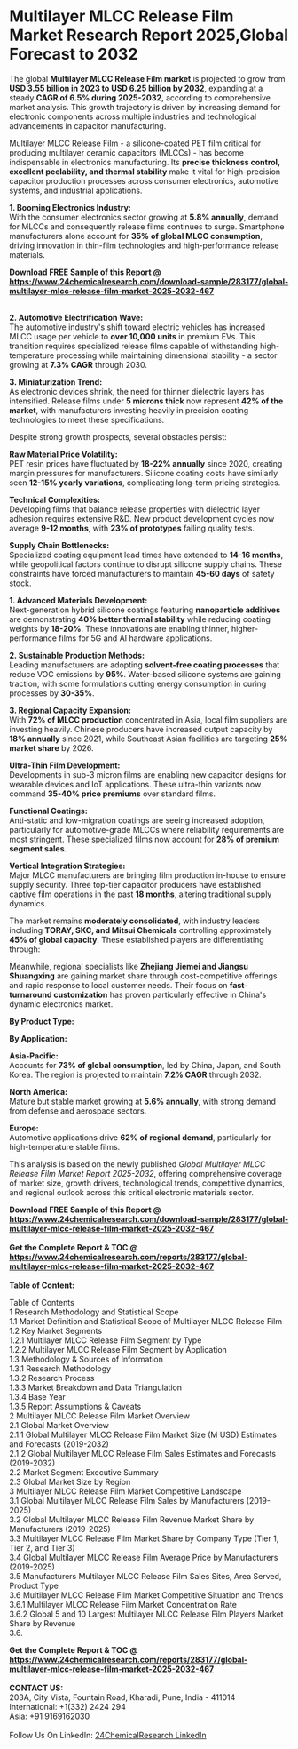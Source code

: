 <h1>Multilayer MLCC Release Film Market Research Report 2025,Global Forecast to 2032</h1><p>The global <strong>Multilayer MLCC Release Film market</strong> is projected to grow from <strong>USD 3.55 billion in 2023 to USD 6.25 billion by 2032</strong>, expanding at a steady <strong>CAGR of 6.5% during 2025-2032</strong>, according to comprehensive market analysis. This growth trajectory is driven by increasing demand for electronic components across multiple industries and technological advancements in capacitor manufacturing.</p><p>Multilayer MLCC Release Film - a silicone-coated PET film critical for producing multilayer ceramic capacitors (MLCCs) - has become indispensable in electronics manufacturing. Its <strong>precise thickness control, excellent peelability, and thermal stability</strong> make it vital for high-precision capacitor production processes across consumer electronics, automotive systems, and industrial applications.</p><p><strong>1. Booming Electronics Industry:</strong><br>
With the consumer electronics sector growing at <strong>5.8% annually</strong>, demand for MLCCs and consequently release films continues to surge. Smartphone manufacturers alone account for <strong>35% of global MLCC consumption</strong>, driving innovation in thin-film technologies and high-performance release materials.</p><div><b>Download FREE Sample of this Report @ 
            <a href="https://www.24chemicalresearch.com/download-sample/283177/global-multilayer-mlcc-release-film-market-2025-2032-467">
            https://www.24chemicalresearch.com/download-sample/283177/global-multilayer-mlcc-release-film-market-2025-2032-467</a></b></div><br><p><strong>2. Automotive Electrification Wave:</strong><br>
The automotive industry's shift toward electric vehicles has increased MLCC usage per vehicle to <strong>over 10,000 units</strong> in premium EVs. This transition requires specialized release films capable of withstanding high-temperature processing while maintaining dimensional stability - a sector growing at <strong>7.3% CAGR</strong> through 2030.</p><p><strong>3. Miniaturization Trend:</strong><br>
As electronic devices shrink, the need for thinner dielectric layers has intensified. Release films under <strong>5 microns thick</strong> now represent <strong>42% of the market</strong>, with manufacturers investing heavily in precision coating technologies to meet these specifications.</p><p>Despite strong growth prospects, several obstacles persist:</p><p><strong>Raw Material Price Volatility:</strong><br>
	PET resin prices have fluctuated by <strong>18-22% annually</strong> since 2020, creating margin pressures for manufacturers. Silicone coating costs have similarly seen <strong>12-15% yearly variations</strong>, complicating long-term pricing strategies.</p><p><strong>Technical Complexities:</strong><br>
	Developing films that balance release properties with dielectric layer adhesion requires extensive R&amp;D. New product development cycles now average <strong>9-12 months</strong>, with <strong>23% of prototypes</strong> failing quality tests.</p><p><strong>Supply Chain Bottlenecks:</strong><br>
	Specialized coating equipment lead times have extended to <strong>14-16 months</strong>, while geopolitical factors continue to disrupt silicone supply chains. These constraints have forced manufacturers to maintain <strong>45-60 days</strong> of safety stock.</p><p><strong>1. Advanced Materials Development:</strong><br>
Next-generation hybrid silicone coatings featuring <strong>nanoparticle additives</strong> are demonstrating <strong>40% better thermal stability</strong> while reducing coating weights by <strong>18-20%</strong>. These innovations are enabling thinner, higher-performance films for 5G and AI hardware applications.</p><p><strong>2. Sustainable Production Methods:</strong><br>
Leading manufacturers are adopting <strong>solvent-free coating processes</strong> that reduce VOC emissions by <strong>95%</strong>. Water-based silicone systems are gaining traction, with some formulations cutting energy consumption in curing processes by <strong>30-35%</strong>.</p><p><strong>3. Regional Capacity Expansion:</strong><br>
With <strong>72% of MLCC production</strong> concentrated in Asia, local film suppliers are investing heavily. Chinese producers have increased output capacity by <strong>18% annually</strong> since 2021, while Southeast Asian facilities are targeting <strong>25% market share</strong> by 2026.</p><p><strong>Ultra-Thin Film Development:</strong><br>
	Developments in sub-3 micron films are enabling new capacitor designs for wearable devices and IoT applications. These ultra-thin variants now command <strong>35-40% price premiums</strong> over standard films.</p><p><strong>Functional Coatings:</strong><br>
	Anti-static and low-migration coatings are seeing increased adoption, particularly for automotive-grade MLCCs where reliability requirements are most stringent. These specialized films now account for <strong>28% of premium segment sales</strong>.</p><p><strong>Vertical Integration Strategies:</strong><br>
	Major MLCC manufacturers are bringing film production in-house to ensure supply security. Three top-tier capacitor producers have established captive film operations in the past <strong>18 months</strong>, altering traditional supply dynamics.</p><p>The market remains <strong>moderately consolidated</strong>, with industry leaders including <strong>TORAY, SKC, and Mitsui Chemicals</strong> controlling approximately <strong>45% of global capacity</strong>. These established players are differentiating through:</p><p>Meanwhile, regional specialists like <strong>Zhejiang Jiemei and Jiangsu Shuangxing</strong> are gaining market share through cost-competitive offerings and rapid response to local customer needs. Their focus on <strong>fast-turnaround customization</strong> has proven particularly effective in China's dynamic electronics market.</p><p><strong>By Product Type:</strong></p><p><strong>By Application:</strong></p><p><strong>Asia-Pacific:</strong><br>
	Accounts for <strong>73% of global consumption</strong>, led by China, Japan, and South Korea. The region is projected to maintain <strong>7.2% CAGR</strong> through 2032.</p><p><strong>North America:</strong><br>
	Mature but stable market growing at <strong>5.6% annually</strong>, with strong demand from defense and aerospace sectors.</p><p><strong>Europe:</strong><br>
	Automotive applications drive <strong>62% of regional demand</strong>, particularly for high-temperature stable films.</p><p>This analysis is based on the newly published <em>Global Multilayer MLCC Release Film Market Report 2025-2032</em>, offering comprehensive coverage of market size, growth drivers, technological trends, competitive dynamics, and regional outlook across this critical electronic materials sector.</p><div><b>Download FREE Sample of this Report @ 
            <a href="https://www.24chemicalresearch.com/download-sample/283177/global-multilayer-mlcc-release-film-market-2025-2032-467">
            https://www.24chemicalresearch.com/download-sample/283177/global-multilayer-mlcc-release-film-market-2025-2032-467</a></b></div><br><div><b>Get the Complete Report & TOC @ 
            <a href="https://www.24chemicalresearch.com/reports/283177/global-multilayer-mlcc-release-film-market-2025-2032-467">
            https://www.24chemicalresearch.com/reports/283177/global-multilayer-mlcc-release-film-market-2025-2032-467</a></b></div><br>
            <b>Table of Content:</b><p>Table of Contents<br />
1 Research Methodology and Statistical Scope<br />
1.1 Market Definition and Statistical Scope of Multilayer MLCC Release Film<br />
1.2 Key Market Segments<br />
1.2.1 Multilayer MLCC Release Film Segment by Type<br />
1.2.2 Multilayer MLCC Release Film Segment by Application<br />
1.3 Methodology & Sources of Information<br />
1.3.1 Research Methodology<br />
1.3.2 Research Process<br />
1.3.3 Market Breakdown and Data Triangulation<br />
1.3.4 Base Year<br />
1.3.5 Report Assumptions & Caveats<br />
2 Multilayer MLCC Release Film Market Overview<br />
2.1 Global Market Overview<br />
2.1.1 Global Multilayer MLCC Release Film Market Size (M USD) Estimates and Forecasts (2019-2032)<br />
2.1.2 Global Multilayer MLCC Release Film Sales Estimates and Forecasts (2019-2032)<br />
2.2 Market Segment Executive Summary<br />
2.3 Global Market Size by Region<br />
3 Multilayer MLCC Release Film Market Competitive Landscape<br />
3.1 Global Multilayer MLCC Release Film Sales by Manufacturers (2019-2025)<br />
3.2 Global Multilayer MLCC Release Film Revenue Market Share by Manufacturers (2019-2025)<br />
3.3 Multilayer MLCC Release Film Market Share by Company Type (Tier 1, Tier 2, and Tier 3)<br />
3.4 Global Multilayer MLCC Release Film Average Price by Manufacturers (2019-2025)<br />
3.5 Manufacturers Multilayer MLCC Release Film Sales Sites, Area Served, Product Type<br />
3.6 Multilayer MLCC Release Film Market Competitive Situation and Trends<br />
3.6.1 Multilayer MLCC Release Film Market Concentration Rate<br />
3.6.2 Global 5 and 10 Largest Multilayer MLCC Release Film Players Market Share by Revenue<br />
3.6.</p><div><b>Get the Complete Report & TOC @ 
            <a href="https://www.24chemicalresearch.com/reports/283177/global-multilayer-mlcc-release-film-market-2025-2032-467">
            https://www.24chemicalresearch.com/reports/283177/global-multilayer-mlcc-release-film-market-2025-2032-467</a></b></div><br><b>CONTACT US:</b><br>
            203A, City Vista, Fountain Road, Kharadi, Pune, India - 411014<br>
            International: +1(332) 2424 294<br>
            Asia: +91 9169162030 <br><br>
            Follow Us On LinkedIn: <a href="https://www.linkedin.com/company/24chemicalresearch/">24ChemicalResearch LinkedIn</a>